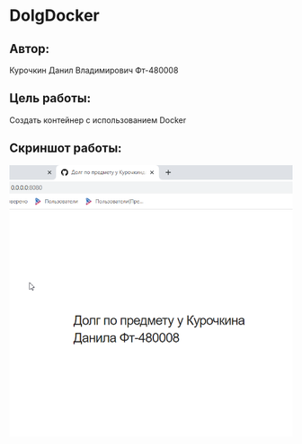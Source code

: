 # DolgDocker
## Автор: 
Курочкин Данил Владимирович Фт-480008
## Цель работы: 
Создать контейнер с использованием Docker
## Cкриншот работы:
![Фото](https://github.com/boisdanil/DolgDocker1/blob/main/Screenshot_38.png)
